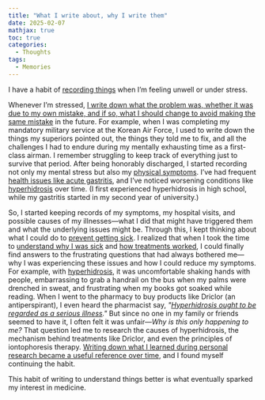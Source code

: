 ```yaml
---
title: "What I write about, why I write them"
date: 2025-02-07
mathjax: true
toc: true
categories:
  - Thoughts
tags:
  - Memories
---
```


I have a habit of <u>recording things</u> when I’m feeling unwell or under stress.

Whenever I’m stressed, <u>I write down what the problem was, whether it was due to my own mistake, and if so, what I should change to avoid making the same mistake</u> in the future. For example, when I was completing my mandatory military service at the Korean Air Force, I used to write down the things my superiors pointed out, the things they told me to fix, and all the challenges I had to endure during my mentally exhausting time as a first-class airman. I remember struggling to keep track of everything just to survive that period. After being honorably discharged, I started recording not only my mental stress but also my <u>physical symptoms</u>. I’ve had frequent <u>health issues like acute gastritis</u>, and I’ve noticed worsening conditions like <u>hyperhidrosis</u> over time. (I first experienced hyperhidrosis in high school, while my gastritis started in my second year of university.)

So, I started keeping records of my symptoms, my hospital visits, and possible causes of my illnesses—what I did that might have triggered them and what the underlying issues might be. Through this, I kept thinking about what I could do to <u>prevent getting sick</u>. I realized that when I took the time to <u>understand why I was sick</u> and <u>how treatments worked</u>, I could finally find answers to the frustrating questions that had always bothered me—why I was experiencing these issues and how I could reduce my symptoms. For example, with <u>hyperhidrosis</u>, it was uncomfortable shaking hands with people, embarrassing to grab a handrail on the bus when my palms were drenched in sweat, and frustrating when my books got soaked while reading. When I went to the pharmacy to buy products like Driclor (an antiperspirant), I even heard the pharmacist say, *"<u>Hyperhidrosis ought to be regarded as a serious illness</u>."* But since no one in my family or friends seemed to have it, I often felt it was unfair—*Why is this only happening to me?* That question led me to research the causes of hyperhidrosis, the mechanism behind treatments like Driclor, and even the principles of iontophoresis therapy. <u>Writing down what I learned during personal research became a useful reference over time</u>, and I found myself continuing the habit.

This habit of writing to understand things better is what eventually sparked my interest in medicine.